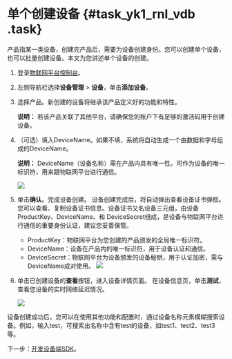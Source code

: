 # 单个创建设备 {#task_yk1_rnl_vdb .task}

产品指某一类设备，创建完产品后，需要为设备创建身份。您可以创建单个设备，也可以批量创建设备。本文为您讲述单个设备的创建。

1.  登录[物联网平台控制台](http://iot.console.aliyun.com/)。 
2.  左侧导航栏选择**设备管理** \> **设备**，单击**添加设备**。 
3.  选择产品。新创建的设备将继承该产品定义好的功能和特性。 

    **说明：** 若该产品关联了其他平台，请确保您的账户下有足够的激活码用于创建设备。

4.  （可选）填入DeviceName。如果不填，系统将自动生成一个由数据和字母组成的DeviceName。 

    **说明：** DeviceName（设备名称）需在产品内具有唯一性。可作为设备的唯一标识符，用来跟物联网平台进行通信。

    ![](http://static-aliyun-doc.oss-cn-hangzhou.aliyuncs.com/assets/img/12828/15519234202540_zh-CN.png)

5.  单击**确认**。完成设备创建。 设备创建完成后，将自动弹出查看设备证书弹框。您可以查看、复制设备证书信息。设备证书又名设备三元组，由设备 ProductKey、DeviceName、和 DeviceSecret组成，是设备与物联网平台进行通信的重要身份认证，建议您妥善保管。

    -   ProductKey：物联网平台为您创建的产品颁发的全局唯一标识符。
    -   DeviceName：设备在产品内的唯一标识符，用于设备认证和通信。
    -   DeviceSecret：物联网平台为设备颁发的设备秘钥，用于认证加密，需与DeviceName成对使用。
    ![](http://static-aliyun-doc.oss-cn-hangzhou.aliyuncs.com/assets/img/12828/15519234202569_zh-CN.jpg)

6.  单击已创建设备的**查看**按钮，进入设备详情页面。 在设备信息页，单击**测试**，查看您设备的实时网络延迟情况。

    ![](http://static-aliyun-doc.oss-cn-hangzhou.aliyuncs.com/assets/img/12828/155192342033334_zh-CN.png)


设备创建成功后，您可以在使用其他功能和配置时，通过设备名称元素模糊搜索设备。例如，输入test，可搜索出名称中含有test的设备，如test1、test2、test3等。

下一步：[开发设备端SDK](../../../../../intl.zh-CN/设备端开发指南/下载设备端SDK.md#)。

